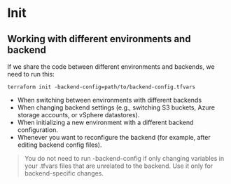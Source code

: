 # Init

## Working with different environments and backend

If we share the code between different environments and backends, we need to run this:

```shell
terraform init -backend-config=path/to/backend-config.tfvars
```

- When switching between environments with different backends
- When changing backend settings (e.g., switching S3 buckets, Azure storage accounts, or vSphere datastores).
- When initializing a new environment with a different backend configuration.
- Whenever you want to reconfigure the backend (for example, after editing backend config files).

> You do not need to run -backend-config if only changing variables in your .tfvars files that are unrelated to the backend. Use it only for backend-specific changes.
